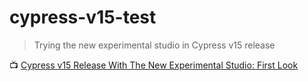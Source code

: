 # cypress-v15-test

> Trying the new experimental studio in Cypress v15 release

📺 [Cypress v15 Release With The New Experimental Studio: First Look](https://youtu.be/mkJE34Ddvio)
